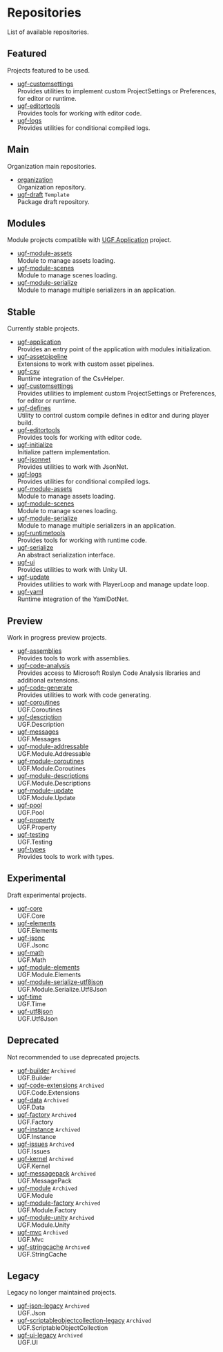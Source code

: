 # Repositories

List of available repositories.

## Featured

Projects featured to be used.

- [ugf-customsettings](https://github.com/unity-game-framework/ugf-customsettings)   
  Provides utilities to implement custom ProjectSettings or Preferences, for editor or runtime.
- [ugf-editortools](https://github.com/unity-game-framework/ugf-editortools)   
  Provides tools for working with editor code.
- [ugf-logs](https://github.com/unity-game-framework/ugf-logs)   
  Provides utilities for conditional compiled logs.

## Main

Organization main repositories.

- [organization](https://github.com/unity-game-framework/organization)   
  Organization repository.
- [ugf-draft](https://github.com/unity-game-framework/ugf-draft) `Template`  
  Package draft repository.

## Modules

Module projects compatible with [UGF.Application](https://github.com/unity-game-framework/ugf-application) project.

- [ugf-module-assets](https://github.com/unity-game-framework/ugf-module-assets)   
  Module to manage assets loading.
- [ugf-module-scenes](https://github.com/unity-game-framework/ugf-module-scenes)   
  Module to manage scenes loading.
- [ugf-module-serialize](https://github.com/unity-game-framework/ugf-module-serialize)   
  Module to manage multiple serializers in an application.

## Stable

Currently stable projects.

- [ugf-application](https://github.com/unity-game-framework/ugf-application)   
  Provides an entry point of the application with modules initialization.
- [ugf-assetpipeline](https://github.com/unity-game-framework/ugf-assetpipeline)   
  Extensions to work with custom asset pipelines.
- [ugf-csv](https://github.com/unity-game-framework/ugf-csv)   
  Runtime integration of the CsvHelper.
- [ugf-customsettings](https://github.com/unity-game-framework/ugf-customsettings)   
  Provides utilities to implement custom ProjectSettings or Preferences, for editor or runtime.
- [ugf-defines](https://github.com/unity-game-framework/ugf-defines)   
  Utility to control custom compile defines in editor and during player build.
- [ugf-editortools](https://github.com/unity-game-framework/ugf-editortools)   
  Provides tools for working with editor code.
- [ugf-initialize](https://github.com/unity-game-framework/ugf-initialize)   
  Initialize pattern implementation.
- [ugf-jsonnet](https://github.com/unity-game-framework/ugf-jsonnet)   
  Provides utilities to work with JsonNet.
- [ugf-logs](https://github.com/unity-game-framework/ugf-logs)   
  Provides utilities for conditional compiled logs.
- [ugf-module-assets](https://github.com/unity-game-framework/ugf-module-assets)   
  Module to manage assets loading.
- [ugf-module-scenes](https://github.com/unity-game-framework/ugf-module-scenes)   
  Module to manage scenes loading.
- [ugf-module-serialize](https://github.com/unity-game-framework/ugf-module-serialize)   
  Module to manage multiple serializers in an application.
- [ugf-runtimetools](https://github.com/unity-game-framework/ugf-runtimetools)   
  Provides tools for working with runtime code.
- [ugf-serialize](https://github.com/unity-game-framework/ugf-serialize)   
  An abstract serialization interface.
- [ugf-ui](https://github.com/unity-game-framework/ugf-ui)   
  Provides utilities to work with Unity UI.
- [ugf-update](https://github.com/unity-game-framework/ugf-update)   
  Provides utilities to work with PlayerLoop and manage update loop.
- [ugf-yaml](https://github.com/unity-game-framework/ugf-yaml)   
  Runtime integration of the YamlDotNet.

## Preview

Work in progress preview projects.

- [ugf-assemblies](https://github.com/unity-game-framework/ugf-assemblies)   
  Provides tools to work with assemblies.
- [ugf-code-analysis](https://github.com/unity-game-framework/ugf-code-analysis)   
  Provides access to Microsoft Roslyn Code Analysis libraries and additional extensions.
- [ugf-code-generate](https://github.com/unity-game-framework/ugf-code-generate)   
  Provides utilities to work with code generating.
- [ugf-coroutines](https://github.com/unity-game-framework/ugf-coroutines)   
  UGF.Coroutines
- [ugf-description](https://github.com/unity-game-framework/ugf-description)   
  UGF.Description
- [ugf-messages](https://github.com/unity-game-framework/ugf-messages)   
  UGF.Messages
- [ugf-module-addressable](https://github.com/unity-game-framework/ugf-module-addressable)   
  UGF.Module.Addressable
- [ugf-module-coroutines](https://github.com/unity-game-framework/ugf-module-coroutines)   
  UGF.Module.Coroutines
- [ugf-module-descriptions](https://github.com/unity-game-framework/ugf-module-descriptions)   
  UGF.Module.Descriptions
- [ugf-module-update](https://github.com/unity-game-framework/ugf-module-update)   
  UGF.Module.Update
- [ugf-pool](https://github.com/unity-game-framework/ugf-pool)   
  UGF.Pool
- [ugf-property](https://github.com/unity-game-framework/ugf-property)   
  UGF.Property
- [ugf-testing](https://github.com/unity-game-framework/ugf-testing)   
  UGF.Testing
- [ugf-types](https://github.com/unity-game-framework/ugf-types)   
  Provides tools to work with types.

## Experimental

Draft experimental projects.

- [ugf-core](https://github.com/unity-game-framework/ugf-core)   
  UGF.Core
- [ugf-elements](https://github.com/unity-game-framework/ugf-elements)   
  UGF.Elements
- [ugf-jsonc](https://github.com/unity-game-framework/ugf-jsonc)   
  UGF.Jsonc
- [ugf-math](https://github.com/unity-game-framework/ugf-math)   
  UGF.Math
- [ugf-module-elements](https://github.com/unity-game-framework/ugf-module-elements)   
  UGF.Module.Elements
- [ugf-module-serialize-utf8json](https://github.com/unity-game-framework/ugf-module-serialize-utf8json)   
  UGF.Module.Serialize.Utf8Json
- [ugf-time](https://github.com/unity-game-framework/ugf-time)   
  UGF.Time
- [ugf-utf8json](https://github.com/unity-game-framework/ugf-utf8json)   
  UGF.Utf8Json

## Deprecated

Not recommended to use deprecated projects.

- [ugf-builder](https://github.com/unity-game-framework/ugf-builder) `Archived`  
  UGF.Builder
- [ugf-code-extensions](https://github.com/unity-game-framework/ugf-code-extensions) `Archived`  
  UGF.Code.Extensions
- [ugf-data](https://github.com/unity-game-framework/ugf-data) `Archived`  
  UGF.Data
- [ugf-factory](https://github.com/unity-game-framework/ugf-factory) `Archived`  
  UGF.Factory
- [ugf-instance](https://github.com/unity-game-framework/ugf-instance) `Archived`  
  UGF.Instance
- [ugf-issues](https://github.com/unity-game-framework/ugf-issues) `Archived`  
  UGF.Issues
- [ugf-kernel](https://github.com/unity-game-framework/ugf-kernel) `Archived`  
  UGF.Kernel
- [ugf-messagepack](https://github.com/unity-game-framework/ugf-messagepack) `Archived`  
  UGF.MessagePack
- [ugf-module](https://github.com/unity-game-framework/ugf-module) `Archived`  
  UGF.Module
- [ugf-module-factory](https://github.com/unity-game-framework/ugf-module-factory) `Archived`  
  UGF.Module.Factory
- [ugf-module-unity](https://github.com/unity-game-framework/ugf-module-unity) `Archived`  
  UGF.Module.Unity
- [ugf-mvc](https://github.com/unity-game-framework/ugf-mvc) `Archived`  
  UGF.Mvc
- [ugf-stringcache](https://github.com/unity-game-framework/ugf-stringcache) `Archived`  
  UGF.StringCache

## Legacy

Legacy no longer maintained projects.

- [ugf-json-legacy](https://github.com/unity-game-framework/ugf-json-legacy) `Archived`  
  UGF.Json
- [ugf-scriptableobjectcollection-legacy](https://github.com/unity-game-framework/ugf-scriptableobjectcollection-legacy) `Archived`  
  UGF.ScriptableObjectCollection
- [ugf-ui-legacy](https://github.com/unity-game-framework/ugf-ui-legacy) `Archived`  
  UGF.UI


